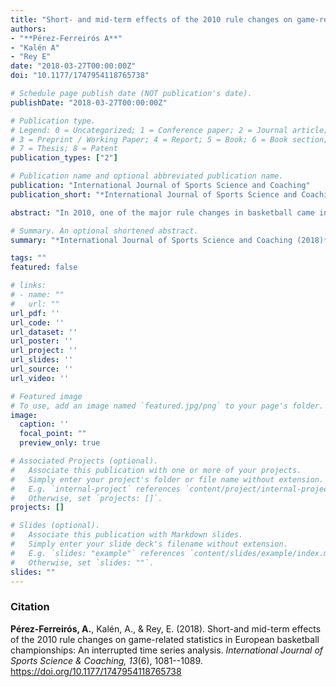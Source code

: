```yaml
---
title: "Short- and mid-term effects of the 2010 rule changes on game-related statistics in European basketball championships: An interrupted time series analysis"
authors:
- "**Pérez-Ferreirós A**"
- "Kalén A"
- "Rey E"
date: "2018-03-27T00:00:00Z"
doi: "10.1177/1747954118765738"

# Schedule page publish date (NOT publication's date).
publishDate: "2018-03-27T00:00:00Z"

# Publication type.
# Legend: 0 = Uncategorized; 1 = Conference paper; 2 = Journal article;
# 3 = Preprint / Working Paper; 4 = Report; 5 = Book; 6 = Book section;
# 7 = Thesis; 8 = Patent
publication_types: ["2"]

# Publication name and optional abbreviated publication name.
publication: "International Journal of Sports Science and Coaching"
publication_short: "*International Journal of Sports Science and Coaching*"

abstract: "In 2010, one of the major rule changes in basketball came into effect. Including an extension of the 3-point line from 6.25 m to 6.75 m, changed shape of the 3-s area, the addition of no-charge semicircles, and modifications of the shot-clock. This study aimed to analyse if the rule modifications influenced the game-related statistics, both short- and mid-term using interrupted time series analysis, and if the rule changes had the same influence on different age groups and genders. The sample was composed by 5296 games from the European championships 2005–2016 for men and women in both senior and youth competitions. The standard game-related statistics were analysed. The game pace has increased or ceased to decrease after the rule modifications. The development towards a higher proportion of field goals being 3-pointers has continued, although the proportion was lowered directly after the rule modifications. The women senior seems to be the category where the rule modifications had the most effect on the continuous development. No general pattern of differences in effects between categories was found."

# Summary. An optional shortened abstract.
summary: "*International Journal of Sports Science and Coaching (2018)*"

tags: ""
featured: false

# links:
# - name: ""
#   url: ""
url_pdf: ''
url_code: ''
url_dataset: ''
url_poster: ''
url_project: ''
url_slides: ''
url_source: ''
url_video: ''

# Featured image
# To use, add an image named `featured.jpg/png` to your page's folder. 
image:
  caption: ''
  focal_point: ""
  preview_only: true

# Associated Projects (optional).
#   Associate this publication with one or more of your projects.
#   Simply enter your project's folder or file name without extension.
#   E.g. `internal-project` references `content/project/internal-project/index.md`.
#   Otherwise, set `projects: []`.
projects: []

# Slides (optional).
#   Associate this publication with Markdown slides.
#   Simply enter your slide deck's filename without extension.
#   E.g. `slides: "example"` references `content/slides/example/index.md`.
#   Otherwise, set `slides: ""`.
slides: ""
---
```


### Citation
**Pérez-Ferreirós, A.**, Kalén, A., & Rey, E. (2018). Short-and mid-term effects of the 2010 rule changes on game-related statistics in European basketball championships: An interrupted time series analysis. *International Journal of Sports Science & Coaching, 13*(6), 1081--1089. https://doi.org/10.1177/1747954118765738